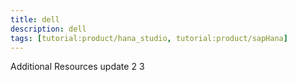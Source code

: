 ```yaml
---
title: dell
description: dell
tags: [tutorial:product/hana_studio, tutorial:product/sapHana]
---
```

Additional Resources
update
2
3
